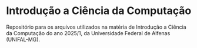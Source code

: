 # Introdução a Ciência da Computação
Repositório para os arquivos utilizados na matéria de Introdução a Ciência da Computação do ano 2025/1, da Universidade Federal de Alfenas (UNIFAL-MG).
